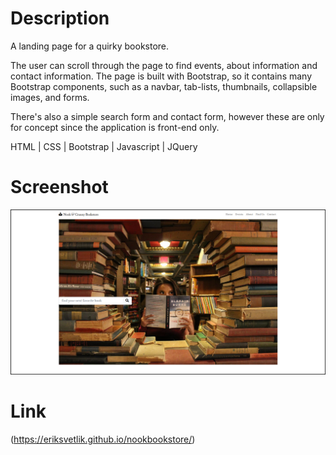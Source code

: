 # Description

A landing page for a quirky bookstore.

The user can scroll through the page to find events, about information and contact information. The page is built with Bootstrap, so it contains many Bootstrap components, such as a navbar, tab-lists, thumbnails, collapsible images, and forms.

There's also a simple search form and contact form, however these are only for concept since the application is front-end only.

HTML | CSS | Bootstrap | Javascript | JQuery

# Screenshot

![Screenshot of webpage](./images/nookandcrannybookstore.png)

# Link

(https://eriksvetlik.github.io/nookbookstore/)
